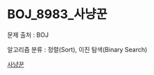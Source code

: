 # BOJ_8983_사냥꾼
문제 출처 : BOJ

알고리즘 분류 : 정렬(Sort), 이진 탐색(Binary Search)

[사냥꾼](https://www.acmicpc.net/problem/8983)